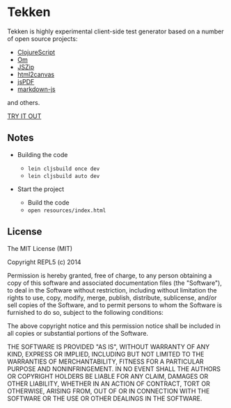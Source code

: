 # Tekken

Tekken is highly experimental client-side test generator based on a
number of open source projects:

* [ClojureScript](https://github.com/clojure/clojurescript)
* [Om](https://github.com/swannodette/om)
* [JSZip](http://stuk.github.io/jszip/)
* [html2canvas](https://github.com/niklasvh/html2canvas/)
* [jsPDF](https://github.com/MrRio/jsPDF/)
* [markdown-js](https://github.com/evilstreak/markdown-js)

and others.

[TRY IT OUT](http://ivo-.github.io/tekken/app/)

## Notes

- Building the code

    * `lein cljsbuild once dev`
    * `lein cljsbuild auto dev`

- Start the project

    * Build the code
    * `open resources/index.html`

## License

The MIT License (MIT)

Copyright REPL5 (c) 2014 <copyright holders>

Permission is hereby granted, free of charge, to any person obtaining a copy
of this software and associated documentation files (the "Software"), to deal
in the Software without restriction, including without limitation the rights
to use, copy, modify, merge, publish, distribute, sublicense, and/or sell
copies of the Software, and to permit persons to whom the Software is
furnished to do so, subject to the following conditions:

The above copyright notice and this permission notice shall be included in
all copies or substantial portions of the Software.

THE SOFTWARE IS PROVIDED "AS IS", WITHOUT WARRANTY OF ANY KIND, EXPRESS OR
IMPLIED, INCLUDING BUT NOT LIMITED TO THE WARRANTIES OF MERCHANTABILITY,
FITNESS FOR A PARTICULAR PURPOSE AND NONINFRINGEMENT. IN NO EVENT SHALL THE
AUTHORS OR COPYRIGHT HOLDERS BE LIABLE FOR ANY CLAIM, DAMAGES OR OTHER
LIABILITY, WHETHER IN AN ACTION OF CONTRACT, TORT OR OTHERWISE, ARISING FROM,
OUT OF OR IN CONNECTION WITH THE SOFTWARE OR THE USE OR OTHER DEALINGS IN
THE SOFTWARE.

